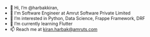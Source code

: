 - 👋 Hi, I’m @harbakkiran, 
- 💞️ I'm Software Engineer at Amrut Software Private Limited
- 👀 I’m interested in Python, Data Science, Frappe Framework, DRF
- 🌱 I’m currently learning Flutter
- 📫 Reach me at kiran.harbak@amruts.com

<!---
harbakkiran/harbakkiran is a ✨ special ✨ repository because its `README.md` (this file) appears on your GitHub profile.
You can click the Preview link to take a look at your changes.
--->
